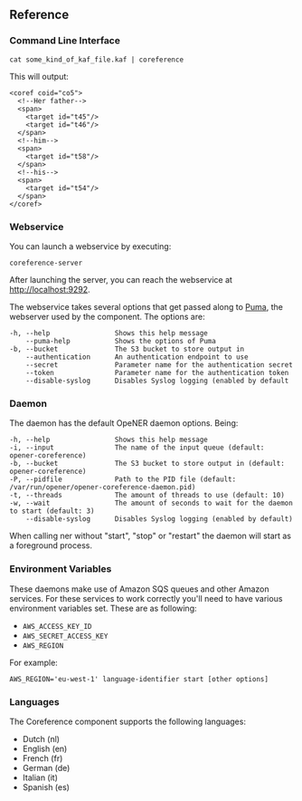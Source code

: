 ## Reference

### Command Line Interface

    cat some_kind_of_kaf_file.kaf | coreference

This will output:

    <coref coid="co5">
      <!--Her father-->
      <span>
        <target id="t45"/>
        <target id="t46"/>
      </span>
      <!--him-->
      <span>
        <target id="t58"/>
      </span>
      <!--his-->
      <span>
        <target id="t54"/>
      </span>
    </coref>

### Webservice

You can launch a webservice by executing:

    coreference-server

After launching the server, you can reach the webservice at
<http://localhost:9292>.

The webservice takes several options that get passed along to
[Puma](http://puma.io), the webserver used by the component. The options are:

    -h, --help                Shows this help message
        --puma-help           Shows the options of Puma
    -b, --bucket              The S3 bucket to store output in
        --authentication      An authentication endpoint to use
        --secret              Parameter name for the authentication secret
        --token               Parameter name for the authentication token
        --disable-syslog      Disables Syslog logging (enabled by default

### Daemon

The daemon has the default OpeNER daemon options. Being:

    -h, --help                Shows this help message
    -i, --input               The name of the input queue (default: opener-coreference)
    -b, --bucket              The S3 bucket to store output in (default: opener-coreference)
    -P, --pidfile             Path to the PID file (default: /var/run/opener/opener-coreference-daemon.pid)
    -t, --threads             The amount of threads to use (default: 10)
    -w, --wait                The amount of seconds to wait for the daemon to start (default: 3)
        --disable-syslog      Disables Syslog logging (enabled by default)

When calling ner without "start", "stop" or "restart" the daemon will start as a
foreground process.

### Environment Variables

These daemons make use of Amazon SQS queues and other Amazon services. For these
services to work correctly you'll need to have various environment variables
set. These are as following:

* `AWS_ACCESS_KEY_ID`
* `AWS_SECRET_ACCESS_KEY`
* `AWS_REGION`

For example:

    AWS_REGION='eu-west-1' language-identifier start [other options]

### Languages

The Coreference component supports the following languages:

* Dutch (nl)
* English (en)
* French (fr)
* German (de)
* Italian (it)
* Spanish (es)

